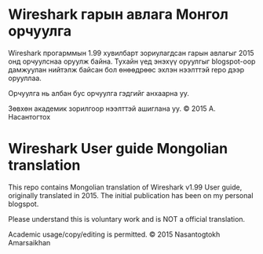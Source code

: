 # Wireshark гарын авлага Монгол орчуулга

Wireshark прогарммын 1.99 хувилбарт зориулагдсан гарын авлагыг 2015 онд орчуулснаа оруулж байна. Тухайн үед энэхүү оруулгыг blogspot-оор дамжуулан нийтэлж байсан бол өнөөдрөөс эхлэн нээлттэй repo дээр орууллаа.

Орчуулга нь албан бус орчуулга гэдгийг анхаарна уу.

Зөвхөн академик зорилгоор нээлттэй ашиглана уу.
© 2015 А. Насантогтох

# Wireshark User guide Mongolian translation

This repo contains Mongolian translation of Wireshark v1.99 User guide, originally translated in 2015. The initial publication has been on my personal blogspot.

Please understand this is voluntary work and is NOT a official translation.

Academic usage/copy/editing is permitted.
© 2015 Nasantogtokh Amarsaikhan
